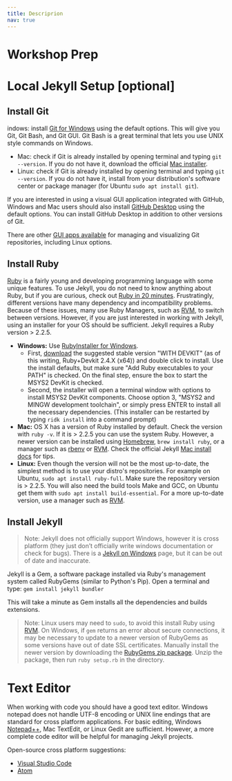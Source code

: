 ```yaml
---
title: Descriprion
nav: true
---
```


# Workshop Prep

# Local Jekyll Setup [optional]

## Install Git

indows: install [Git for Windows](https://git-for-windows.github.io/) using the default options. This will give you Git, Git Bash, and Git GUI. Git Bash is a great terminal that lets you use UNIX style commands on Windows.
- Mac: check if Git is already installed by opening terminal and typing `git --version`. If you do not have it, download the official [Mac installer](https://git-scm.com/downloads).
- Linux: check if Git is already installed by opening terminal and typing `git --version`. If you do not have it, install from your distribution's software center or package manager (for Ubuntu `sudo apt install git`).

If you are interested in using a visual GUI application integrated with GitHub, Windows and Mac users should also install [GitHub Desktop](https://desktop.github.com/) using the default options.
You can install GitHub Desktop in addition to other versions of Git.

There are other [GUI apps available](https://git-scm.com/downloads/guis) for managing and visualizing Git repositories, including Linux options.

## Install Ruby

[Ruby](https://www.ruby-lang.org/en/) is a fairly young and developing programming language with some unique features. 
To use Jekyll, you do not need to know anything about Ruby, but if you are curious, check out [Ruby in 20 minutes](https://www.ruby-lang.org/en/documentation/quickstart/).
Frustratingly, different versions have many dependency and incompatibility problems.
Because of these issues, many use Ruby Managers, such as [RVM](http://rvm.io/), to switch between versions.
However, if you are just interested in working with Jekyll, using an installer for your OS should be sufficient.
Jekyll requires a Ruby version > 2.2.5.

- **Windows:** Use [RubyInstaller for Windows](https://rubyinstaller.org/). 
    - First, [download](https://rubyinstaller.org/downloads/) the suggested stable version "WITH DEVKIT" (as of this writing, Ruby+Devkit 2.4.X (x64)) and double click to install. Use the install defaults, but make sure "Add Ruby executables to your PATH" is checked. On the final step, ensure the box to start the MSYS2 DevKit is checked.
    - Second, the installer will open a terminal window with options to install MSYS2 DevKit components. Choose option 3, "MSYS2 and MINGW development toolchain", or simply press ENTER to install all the necessary dependencies. (This installer can be restarted by typing `ridk install` into a command prompt)
- **Mac:** OS X has a version of Ruby installed by default. Check the version with `ruby -v`. If it is > 2.2.5 you can use the system Ruby. However, a newer version can be installed using [Homebrew](https://brew.sh/), `brew install ruby`, or a manager such as [rbenv](https://github.com/rbenv/rbenv) or [RVM](http://rvm.io/). Check the official Jekyll [Mac install docs](https://jekyllrb.com/docs/installation/#macOS) for tips.
- **Linux:** Even though the version will not be the most up-to-date, the simplest method is to use your distro's repositories. For example on Ubuntu, `sudo apt install ruby-full`. Make sure the repository version is > 2.2.5. You will also need the build tools Make and GCC, on Ubuntu get them with `sudo apt install build-essential`. For a more up-to-date version, use a manager such as [RVM](http://rvm.io/).

## Install Jekyll

> Note: Jekyll does not officially support Windows, however it is cross platform (they just don’t officially write windows documentation or check for bugs). 
> There is a [Jekyll on Windows](https://jekyllrb.com/docs/windows/#installation) page, but it can be out of date and inaccurate.

Jekyll is a Gem, a software package installed via Ruby's management system called RubyGems (similar to Python's Pip). 
Open a terminal and type:
`gem install jekyll bundler`

This will take a minute as Gem installs all the dependencies and builds extensions. 

> Note: Linux users may need to `sudo`, to avoid this install Ruby using [RVM](http://rvm.io/).
> On Windows, if `gem` returns an error about secure connections, it may be necessary to update to a newer version of RubyGems as some versions have out of date SSL certificates.
> Manually install the newer version by downloading the [RubyGems zip package](https://rubygems.org/pages/download#formats).
> Unzip the package, then run `ruby setup.rb` in the directory.

# Text Editor

When working with code you should have a good text editor.
Windows notepad does not handle UTF-8 encoding or UNIX line endings that are standard for cross platform applications. 
For basic editing, Windows [Notepad++](https://notepad-plus-plus.org/), Mac TextEdit, or Linux Gedit are sufficient.
However, a more complete code editor will be helpful for managing Jekyll projects.

Open-source cross platform suggestions:

- [Visual Studio Code](https://code.visualstudio.com/)
- [Atom](https://atom.io/)
